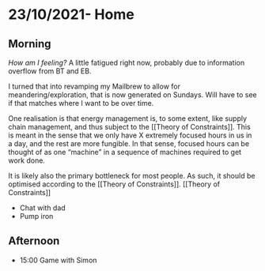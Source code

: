 # 23/10/2021- Home
## Morning
*How am I feeling?*
A little fatigued right now, probably due to information overflow from BT and EB. 

I turned that into revamping my Mailbrew to allow for meandering/exploration, that is now generated on Sundays. Will have to see if that matches where I want to be over time.

One realisation is that energy management is, to some extent, like supply chain management, and thus subject to the [[Theory of Constraints]]. This is meant in the sense that we only have X extremely focused hours in us in a day, and the rest are more fungible. In that sense, focused hours can be thought of as one “machine” in a sequence of machines required to get work done. 

It is likely also the primary bottleneck for most people. As such, it should be optimised according to the [[Theory of Constraints]]. [[Theory of Constraints]]

- Chat with dad
- Pump iron



## Afternoon

* 15:00 Game with Simon

<!-- {BearID:6DD79451-1D95-48F0-9A7F-F348B2641B5A-44603-0000008BA157ACF0} -->
